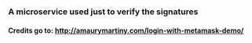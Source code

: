 ### A microservice used just to verify the signatures

#### Credits go to: http://amaurymartiny.com/login-with-metamask-demo/